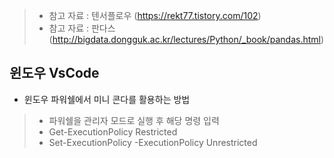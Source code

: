 > * 참고 자료 : 텐서플로우 (https://rekt77.tistory.com/102)
> * 참고 자료 : 판다스 (http://bigdata.dongguk.ac.kr/lectures/Python/_book/pandas.html)

## 윈도우 VsCode

* 윈도우 파워쉘에서 미니 콘다를 활용하는 방법
> * 파워쉘을 관리자 모드로 실행 후 해당 명령 입력
> * Get-ExecutionPolicy Restricted
> * Set-ExecutionPolicy -ExecutionPolicy Unrestricted
